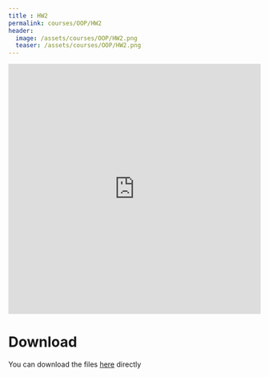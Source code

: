 ```yaml
---
title : HW2
permalink: courses/OOP/HW2
header:
  image: /assets/courses/OOP/HW2.png
  teaser: /assets/courses/OOP/HW2.png
---
```



<iframe src="https://docs.google.com/viewer?srcid=1e8VQZ836mW7maImSPbu6xniSGCfH_TQ1&pid=explorer&efh=false&a=v&chrome=false&embedded=true" style="width:100%; height:500px;" frameborder="0"></iframe>

Download
===
You can download the files [here](/assets/courses/OOP/HW2.rar) directly
